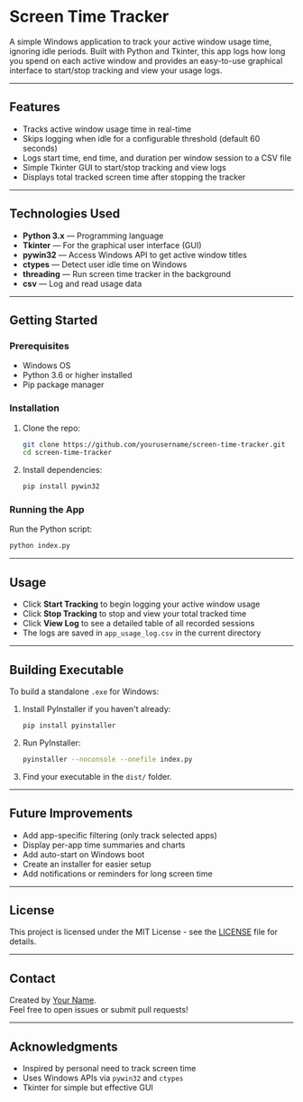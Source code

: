 # Screen Time Tracker

A simple Windows application to track your active window usage time, ignoring idle periods. Built with Python and Tkinter, this app logs how long you spend on each active window and provides an easy-to-use graphical interface to start/stop tracking and view your usage logs.

---

## Features

- Tracks active window usage time in real-time
- Skips logging when idle for a configurable threshold (default 60 seconds)
- Logs start time, end time, and duration per window session to a CSV file
- Simple Tkinter GUI to start/stop tracking and view logs
- Displays total tracked screen time after stopping the tracker

---

## Technologies Used

- **Python 3.x** — Programming language
- **Tkinter** — For the graphical user interface (GUI)
- **pywin32** — Access Windows API to get active window titles
- **ctypes** — Detect user idle time on Windows
- **threading** — Run screen time tracker in the background
- **csv** — Log and read usage data

---

## Getting Started

### Prerequisites

- Windows OS
- Python 3.6 or higher installed
- Pip package manager

### Installation

1. Clone the repo:

   ```bash
   git clone https://github.com/yourusername/screen-time-tracker.git
   cd screen-time-tracker
   ```

2. Install dependencies:

   ```bash
   pip install pywin32
   ```

### Running the App

Run the Python script:

```bash
python index.py
```

---

## Usage

- Click **Start Tracking** to begin logging your active window usage
- Click **Stop Tracking** to stop and view your total tracked time
- Click **View Log** to see a detailed table of all recorded sessions
- The logs are saved in `app_usage_log.csv` in the current directory

---

## Building Executable

To build a standalone `.exe` for Windows:

1. Install PyInstaller if you haven't already:

   ```bash
   pip install pyinstaller
   ```

2. Run PyInstaller:

   ```bash
   pyinstaller --noconsole --onefile index.py
   ```

3. Find your executable in the `dist/` folder.

---

## Future Improvements

- Add app-specific filtering (only track selected apps)
- Display per-app time summaries and charts
- Add auto-start on Windows boot
- Create an installer for easier setup
- Add notifications or reminders for long screen time

---

## License

This project is licensed under the MIT License - see the [LICENSE](LICENSE) file for details.

---

## Contact

Created by [Your Name](https://github.com/Saviskar).  
Feel free to open issues or submit pull requests!

---

## Acknowledgments

- Inspired by personal need to track screen time
- Uses Windows APIs via `pywin32` and `ctypes`
- Tkinter for simple but effective GUI
